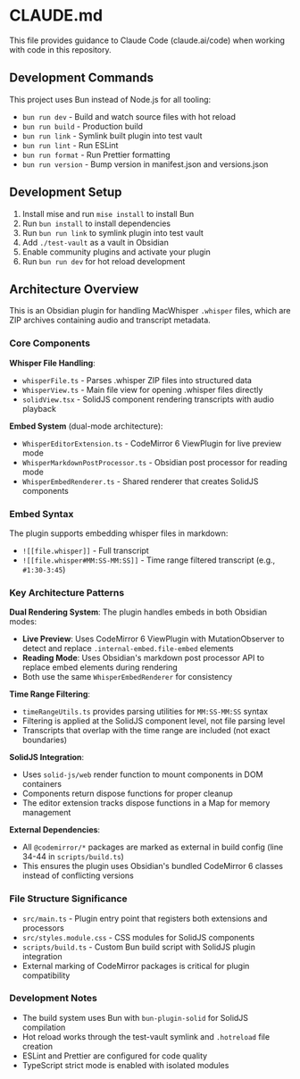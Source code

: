 # CLAUDE.md

This file provides guidance to Claude Code (claude.ai/code) when working with code in this repository.

## Development Commands

This project uses Bun instead of Node.js for all tooling:

- `bun run dev` - Build and watch source files with hot reload
- `bun run build` - Production build 
- `bun run link` - Symlink built plugin into test vault
- `bun run lint` - Run ESLint
- `bun run format` - Run Prettier formatting
- `bun run version` - Bump version in manifest.json and versions.json

## Development Setup

1. Install mise and run `mise install` to install Bun
2. Run `bun install` to install dependencies
3. Run `bun run link` to symlink plugin into test vault
4. Add `./test-vault` as a vault in Obsidian
5. Enable community plugins and activate your plugin
6. Run `bun run dev` for hot reload development

## Architecture Overview

This is an Obsidian plugin for handling MacWhisper `.whisper` files, which are ZIP archives containing audio and transcript metadata.

### Core Components

**Whisper File Handling**:
- `whisperFile.ts` - Parses .whisper ZIP files into structured data
- `WhisperView.ts` - Main file view for opening .whisper files directly
- `solidView.tsx` - SolidJS component rendering transcripts with audio playback

**Embed System** (dual-mode architecture):
- `WhisperEditorExtension.ts` - CodeMirror 6 ViewPlugin for live preview mode
- `WhisperMarkdownPostProcessor.ts` - Obsidian post processor for reading mode
- `WhisperEmbedRenderer.ts` - Shared renderer that creates SolidJS components

### Embed Syntax

The plugin supports embedding whisper files in markdown:
- `![[file.whisper]]` - Full transcript
- `![[file.whisper#MM:SS-MM:SS]]` - Time range filtered transcript (e.g., `#1:30-3:45`)

### Key Architecture Patterns

**Dual Rendering System**: The plugin handles embeds in both Obsidian modes:
- **Live Preview**: Uses CodeMirror 6 ViewPlugin with MutationObserver to detect and replace `.internal-embed.file-embed` elements
- **Reading Mode**: Uses Obsidian's markdown post processor API to replace embed elements during rendering
- Both use the same `WhisperEmbedRenderer` for consistency

**Time Range Filtering**:
- `timeRangeUtils.ts` provides parsing utilities for `MM:SS-MM:SS` syntax
- Filtering is applied at the SolidJS component level, not file parsing level
- Transcripts that overlap with the time range are included (not exact boundaries)

**SolidJS Integration**:
- Uses `solid-js/web` render function to mount components in DOM containers
- Components return dispose functions for proper cleanup
- The editor extension tracks dispose functions in a Map for memory management

**External Dependencies**: 
- All `@codemirror/*` packages are marked as external in build config (line 34-44 in `scripts/build.ts`)
- This ensures the plugin uses Obsidian's bundled CodeMirror 6 classes instead of conflicting versions

### File Structure Significance

- `src/main.ts` - Plugin entry point that registers both extensions and processors
- `src/styles.module.css` - CSS modules for SolidJS components
- `scripts/build.ts` - Custom Bun build script with SolidJS plugin integration
- External marking of CodeMirror packages is critical for plugin compatibility

### Development Notes

- The build system uses Bun with `bun-plugin-solid` for SolidJS compilation
- Hot reload works through the test-vault symlink and `.hotreload` file creation
- ESLint and Prettier are configured for code quality
- TypeScript strict mode is enabled with isolated modules